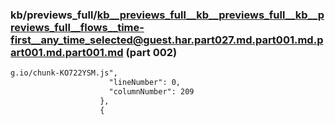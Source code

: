 ### kb/previews_full/kb__previews_full__kb__previews_full__kb__previews_full__flows__time-first__any_time_selected@guest.har.part027.md.part001.md.part001.md.part001.md (part 002)

```md
g.io/chunk-KO722YSM.js",
                      "lineNumber": 0,
                      "columnNumber": 209
                    },
                    {
      
```

```
